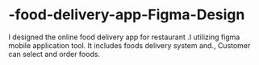 # -food-delivery-app-Figma-Design
 I designed the online food delivery app for  restaurant .I utilizing figma  mobile application tool. It includes foods delivery system and.,  Customer can select and order foods.
